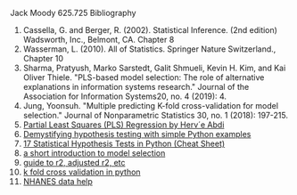Jack Moody 625.725 Bibliography 
1. Cassella, G. and Berger, R. (2002). Statistical Inference. (2nd edition) Wadsworth, Inc., Belmont, CA. Chapter 8
2.  Wasserman, L. (2010). All of Statistics. Springer Nature Switzerland., Chapter 10
3.  Sharma, Pratyush, Marko Sarstedt, Galit Shmueli, Kevin H. Kim, and Kai Oliver Thiele. "PLS-based model selection: The role of alternative explanations in information systems research." Journal of the Association for Information Systems20, no. 4 (2019): 4.
4.   Jung, Yoonsuh. "Multiple predicting K-fold cross-validation for model selection." Journal of Nonparametric Statistics 30, no. 1 (2018): 197-215.
5. [Partial Least Squares (PLS) Regression by Herv´e Abdi](chrome-extension://efaidnbmnnnibpcajpcglclefindmkaj/https://personal.utdallas.edu/~herve/Abdi-PLS-pretty.pdf)
6. [Demystifying hypothesis testing with simple Python examples](https://towardsdatascience.com/demystifying-hypothesis-testing-with-simple-python-examples-4997ad3c5294)
7. [17 Statistical Hypothesis Tests in Python (Cheat Sheet)](https://machinelearningmastery.com/statistical-hypothesis-tests-in-python-cheat-sheet/)
8.  [a short introduction to model selection](https://towardsdatascience.com/a-short-introduction-to-model-selection-bb1bb9c73376)
9.  [guide to r2, adjusted r2, etc](https://towardsdatascience.com/the-complete-guide-to-r-squared-adjusted-r-squared-and-pseudo-r-squared-4136650fc06c)
10. [k fold cross validation in python](https://www.askpython.com/python/examples/k-fold-cross-validation)
11. [NHANES data help](https://wwwn.cdc.gov/nchs/nhanes/tutorials/samplecode.aspx)

